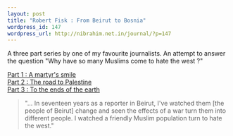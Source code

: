 ```yaml
--- 
layout: post
title: "Robert Fisk : From Beirut to Bosnia"
wordpress_id: 147
wordpress_url: http://nibrahim.net.in/journal/?p=147
---
```

A three part series by one of my favourite journalists. 
An attempt to answer the question "Why have so many Muslims come to hate the west ?"

<a href="http://video.google.com/videoplay?docid=2545407262514496562&q=From+beirut+to+Bosnia+site%3Avideo.google.com&total=7&start=0&num=10&so=0&type=search&plindex=0">Part 1 : A martyr's smile</a><br />
<a href="http://video.google.com/videoplay?docid=-5904743936230037024&q=From+beirut+to+Bosnia+site%3Avideo.google.com&total=7&start=0&num=10&so=0&type=search&plindex=2">Part 2 : The road to Palestine</a><br />
<a href="http://video.google.com/videoplay?docid=-8253829488847929990&q=From+beirut+to+Bosnia+PART+3+site%3Avideo.google.com&total=2&start=0&num=10&so=0&type=search&plindex=0">Part 3 : To the ends of the earth</a><br />

<blockquote>"... In seventeen years as a reporter in Beirut, I've watched them [the people of Beirut] change and seen the effects of a war turn them into different people. I watched a friendly Muslim population turn to hate the west."</blockquote>


